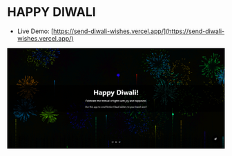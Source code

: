 # HAPPY DIWALI

- Live Demo: [https://send-diwali-wishes.vercel.app/](https://send-diwali-wishes.vercel.app/)

![Screenshot of Diwali Wishes App](/public/screenshot/live.png)